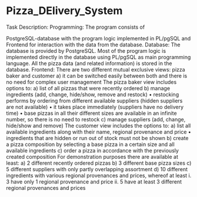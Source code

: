 # Pizza_DElivery_System
Task Description:
Programming:
The program consists of

PostgreSQL-database with the program logic implemented in PL/pgSQL and
Frontend for interaction with the data from the database.
Database:
The database is provided by PostgreSQL.
Most of the program logic is implemented directly in the database using PL/pgSQL as main programming language.
All the pizza data (and related information) is stored in the database.
Frontend:
There are two different mutual exclusive views: pizza baker and customer
a) it can be switched easily between both and there is no need for complex user management
The pizza baker view includes options to:
a) list of all pizzas that were recently ordered
b) manage ingredients (add, change, hide/show, remove and restock)
  • restocking performs by ordering from different available suppliers (hidden suppliers are not available)
  • it takes place immediately (suppliers have no delivery time)
  • base pizzas in all their different sizes are available in an infinite number, so there is no need to restock
c) manage suppliers (add, change, hide/show and remove)
The customer view includes the options to:
a) list all available ingredients along with their name, regional provenance and price
  • ingredients that are hidden or run out of stock must not be shown
b) create a pizza composition by selecting a base pizza in a certain size and all available ingredients
c) order a pizza in accordance with the previously created composition
For demonstration purposes there are available at least:
a) 2 different recently ordered pizzas
b) 3 different base pizza sizes
c) 5 different suppliers with only partly overlapping assortment
d) 10 different ingredients with various regional provenances and prices, whereof at least
  i. 3 have only 1 regional provenance and price
  ii. 5 have at least 3 different regional provenances and prices
